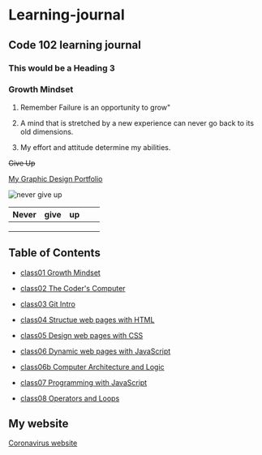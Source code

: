 # Learning-journal
## Code 102 learning journal
### This would be a Heading 3

### Growth Mindset

1. Remember Failure is an opportunity to grow"

2. A mind that is stretched by a new experience can never go back to its old dimensions.

3. My effort and attitude determine my abilities.

~~Give Up~~

[My Graphic Design Portfolio](https://ghostboyjones.com/)

![never give up](https://tshirt-factory.com/images/detailed/16/Never-Give-Up-T-shirt-design-16587.jpg)


| Never  | give  | up  |   |   |
|---|---|---|---|---|
|   |   |   |   |   |
|   |   |   |   |   |
|   |   |   |   |   |

## Table of Contents
- [class01 Growth Mindset](https://github.com/Tekthree/learning-journal/blob/master/LearningMarkdownGrowthMindset.md)

- [class02 The Coder's Computer](https://github.com/Tekthree/learning-journal/blob/master/TheCodersComputer.md)

- [class03 Git Intro](https://github.com/Tekthree/learning-journal/blob/master/Gitintro.md)

- [class04 Structue web pages with HTML](https://github.com/Tekthree/learning-journal/blob/master/htmlprocessanddesign.md)

- [class05 Design web pages with CSS](https://github.com/Tekthree/learning-journal/blob/master/cssintroandcolor.md)

- [class06 Dynamic web pages with JavaScript](https://github.com/Tekthree/learning-journal/blob/master/dynamicwebpagejavascript.md)

- [class06b Computer Architecture and Logic](https://github.com/Tekthree/learning-journal/blob/master/ComputerArchitectureAndLogic.md)

- [class07 Programming with JavaScript](https://github.com/Tekthree/learning-journal/blob/master/programmingwithjavascript.md)

- [class08 Operators and Loops](https://github.com/Tekthree/learning-journal/blob/master/Operatorsandloops.md)

## My website

[Coronavirus website](https://tekthree.github.io/Htmlfirstproject1/)


